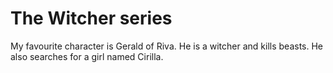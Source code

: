 # The Witcher series
My favourite character is Gerald of Riva.
He is a witcher and kills beasts.
He also searches for a girl named Cirilla.
